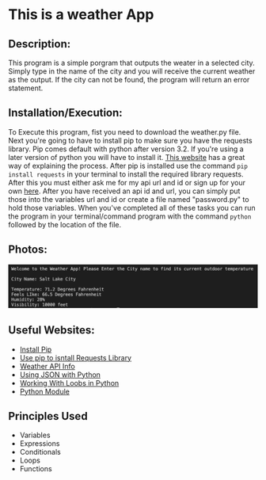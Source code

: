 # This is a weather App
## Description:
This program is a simple porgram that outputs the weater in a selected city. Simply type in the name of the city and you will receive the current weather as the output. If the city can not be found, the program will return an error statement.
## Installation/Execution:
To Execute this program, fist you need to download the weather.py file. Next you're going to have to install pip to make sure you have the requests library. Pip comes default with python after version 3.2. If you're using a later version of python you will have to install it. [This website](https://www.pythonforbeginners.com/requests/using-requests-in-python) has a great way of explaining the process. After pip is installed use the command `pip install requests` in your terminal to install the required library requests. After this you must either ask me for my api url and id or sign up for your own [here](https://openweathermap.org/current). After you have received an api id and url, you can simply put those into the variables url and id or create a file named "password.py" to hold those variables. When you've completed all of these tasks you can run the program in your terminal/command program with the command `python` followed by the location of the file.
## Photos:
![Program Output](weatherProgram.png)
## Useful Websites:
* [Install Pip](https://www.pythonforbeginners.com/requests/using-requests-in-python)
* [Use pip to isntall Requests Library](https://www.pythonforbeginners.com/requests/using-requests-in-python)
* [Weather API Info](https://openweathermap.org/current)
* [Using JSON with Python](https://www.w3schools.com/python/python_json.asp)
* [Working With Loobs in Python](https://www.w3schools.com/python/python_for_loops.asp)
* [Python Module](https://byui-cse.github.io/cse310-course/modules/language_python/module_language_python.html)
## Principles Used
* Variables
* Expressions
* Conditionals
* Loops
* Functions